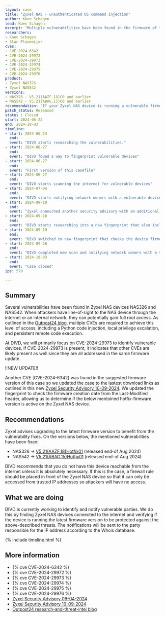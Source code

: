 ```yaml
---
layout: case
title: "Zyxel NAS - unauthenticated OS command injection"
author: Koen Schagen
lead: Koen Schagen
excerpt: "Multiple vulnerabilities have been found in the firmware of the Zyxel NAS devices NAS326 and NAS542. Those vulnerabilities allow an unauthenticated attacker to get full root access to the device."
researchers:
- Koen Schagen
- Stan Plasmeijer
cves:
- CVE-2024-6342
- CVE-2024-29972
- CVE-2024-29973
- CVE-2024-29974
- CVE-2024-29975
- CVE-2024-29976
product:
- Zyxel NAS326
- Zyxel NAS542
versions: 
- NAS326 - V5.21(AAZF.18)C0 and earlier
- NAS542 - V5.21(ABAG.15)C0 and earlier
recommendation: "If your Zyxel NAS device is running a vulnerable firmware/software version, please update it to the latest version."
patch_status: Released
status : Closed
start: 2024-06-24
end: 2024-10-03
timeline:
- start: 2024-06-24
  end:
  event: "DIVD starts researching the vulnerabilities."
- start: 2024-06-27
  end:
  event: "DIVD found a way to fingerprint vulnerable devices"
- start: 2024-06-27
  end:
  event: "First version of this casefile"
- start: 2024-06-27
  end:
  event: "DIVD starts scanning the internet for vulnerable devices"
- start: 2024-07-04
  end:
  event: "DIVD starts notifying network owners with a vulnerable device in their network."
- start: 2024-09-10
  end:
  event: "Zyxel annouched another security advisory with an additional command injection vulnerability (CVE-2024-6342) and based on that we updated the suggested firmware version in this case "
- start: 2024-09-10
  end:
  event: "DIVD starts researching into a new fingerprint that also includes CVE-2024-6342"
- start: 2024-09-19
  end:
  event: "DIVD switched to new fingerprint that checks the device firmware creation-date"
- start: 2024-09-26
  end:
  event: "DIVD completed new scan and notifying network owners with a vulnerable device"
- start: 2024-10-03
  end:
  event: "Case closed"
ips: 579

---
```

## Summary
Several vulnerabilities have been found in Zyxel NAS devices NAS326 and NAS542. When attackers have line-of-sight to the NAS device through the internet or an internal network, they can potentially gain full root access. As outlined in the [Outpost24 blog](https://outpost24.com/blog/zyxel-nas-critical-vulnerabilities/), multiple CVEs are required to achieve this level of access, including a Python code injection, local privilege escalation, and persistent remote code execution.

At DIVD, we will primarily focus on CVE-2024-29973 to identify vulnerable devices. If CVE-2024-29973 is present, it indicates that other CVEs are likely present as well since they are all addressed in the same firmware update.


!!NEW UPDATE!!

Another CVE (CVE-2024-6342) was found in the suggested firmware version of this case so we updated the case to the lastest download links as outlined in this new [Zyxel Security Advisory 10-09-2024](https://www.zyxel.com/global/en/support/security-advisories/zyxel-security-advisory-for-os-command-injection-vulnerability-in-nas-products-09-10-2024). We updated the fingerprint to check the firmware creation date from the Last-Modified header, allowing us to determine if the below mentoined hotfix-firmware version is active on the Zyxel NAS device.

## Recommendations

Zyxel advises upgrading to the latest firmware version to benefit from the vulnerability fixes. On the versions below, the mentioned vulnerabilities have been fixed:

- NAS326 -> [V5.21(AAZF.18)Hotfix01](https://fwstore-zsdn-cloud-zyxel-com.s3.us-east-1.amazonaws.com/Home%20product/NAS/NAS326/521AAZF18C0Hotfix01.bin) (released end-of Aug 2024) 
- NAS542 -> [V5.21(ABAG.15)Hotfix01](https://fwstore-zsdn-cloud-zyxel-com.s3.us-east-1.amazonaws.com/Home%20product/NAS/NAS542/521ABAG15C0Hotfix01.bin) (released end-of Aug 2024) 

DIVD recommends that you do not have this device reachable from the internet unless it is absolutely necessary. If this is the case, a firewall rule should be placed in front of the Zyxel NAS device so that it can only be accessed from trusted IP addresses so attackers will have no access.

## What we are doing

DIVD is currently working to identify and notify vulnerable parties. We do this by finding Zyxel NAS devices connected to the internet and verifying if the device is running the latest firmware version to be protected against the above-described threats. The notifications will be sent to the party responsible for the IP address according to the Whois database.

{% include timeline.html %}

## More information

* {% cve CVE-2024-6342 %}
* {% cve CVE-2024-29972 %}
* {% cve CVE-2024-29973 %}
* {% cve CVE-2024-29974 %}
* {% cve CVE-2024-29975 %}
* {% cve CVE-2024-29976 %}
* [Zyxel Security Advisory 06-04-2024](https://www.zyxel.com/global/en/support/security-advisories/zyxel-security-advisory-for-multiple-vulnerabilities-in-nas-products-06-04-2024)
* [Zyxel Security Advisory 10-09-2024](https://www.zyxel.com/global/en/support/security-advisories/zyxel-security-advisory-for-os-command-injection-vulnerability-in-nas-products-09-10-2024)
* [Outpost24 research-and-threat-intel blog](https://outpost24.com/blog/zyxel-nas-critical-vulnerabilities/)
